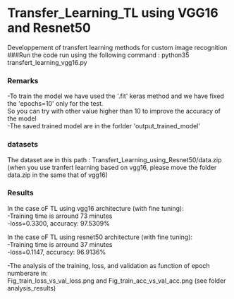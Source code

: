 # Transfer_Learning_TL using VGG16 and Resnet50
Developpement of transfert learning methods for custom image recognition <br/>
###Run the code 
run using the following command : python35 transfert_learning_vgg16.py <br/>
### Remarks
-To train the model we have used the '.fit' keras method and we have fixed the 'epochs=10' only for the test. <br/>
So you can try with other value higher than 10 to improve the accuracy of the model <br/>
-The saved trained model are in the forlder 'output_trained_model'
### datasets 
The dataset are in this path : Transfert_Learning_using_Resnet50/data.zip <br/>
(when you use tranfert learning based on vgg16, please move the folder data.zip in the same that of vgg16)
### Results
In the case oF TL using vgg16 architecture (with fine tuning):<br>
		-Training time is arround 73 minutes <br/>
		-loss=0.3300, accuracy: 97.5309% <br/>

In the case oF TL using resnet50 architecture (with fine tuning):<br>
		-Training time is arround 37 minutes <br/>
		-loss=0.1147, accuracy: 96.9136% <br/>

-The analysis of the training, loss, and validation as function of epoch numberare in: <br/>
Fig_train_loss_vs_val_loss.png and Fig_train_acc_vs_val_acc.png (see folder analysis_results)

